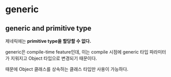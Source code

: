 # generic

## generic and primitive type
제네릭에는 **primitive type을 할당할 수 없다.**

generic은 compile-time feature인데, 이는 compile 시점에 generic 타입 파라미터가 지워지고 Object 타입으로 변경되기 때문이다.

때문에 Object 클래스를 상속하는 클래스 타입만 사용이 가능하다.